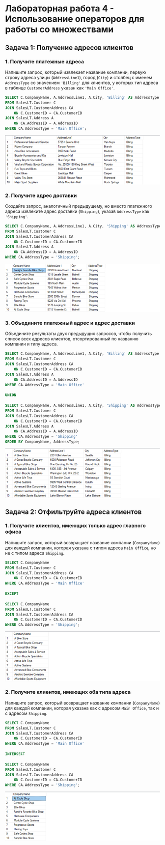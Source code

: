 # Лабораторная работа 4 - Использование операторов для работы со множествами

## Задача 1: Получение адресов клиентов

### 1. Получите платежные адреса
Напишите запрос, который извлекает название компании, первую строку адреса улицы (`AddressLine1`), город (`City`) и столбец с именем `AddressType` со значением `'Billing'` для клиентов, у которых тип адреса в таблице `CustomerAddress` указан как `'Main Office'`.

```sql
SELECT C.CompanyName, A.AddressLine1, A.City, 'Billing' AS AddressType
FROM SalesLT.Customer C
JOIN SalesLT.CustomerAddress CA
    ON C.CustomerID = CA.CustomerID
JOIN SalesLT.Address A
    ON CA.AddressID = A.AddressID
WHERE CA.AddressType = 'Main Office';
```

![Task 4.1.1](image/task4_1_1.png)

### 2. Получите адрес доставки
Создайте запрос, аналогичный предыдущему, но вместо платежного адреса извлеките адрес доставки (`Shipping`), указав `AddressType` как `'Shipping'`.

```sql
SELECT C.CompanyName, A.AddressLine1, A.City, 'Shipping' AS AddressType
FROM SalesLT.Customer C
JOIN SalesLT.CustomerAddress CA
    ON C.CustomerID = CA.CustomerID
JOIN SalesLT.Address A
    ON CA.AddressID = A.AddressID
WHERE CA.AddressType = 'Shipping';
```

![Task 4.1.2](image/task4_1_2.png)

### 3. Объедините платежный адрес и адрес доставки
Объедините результаты двух предыдущих запросов, чтобы получить список всех адресов клиентов, отсортированный по названию компании и типу адреса.

```sql
SELECT C.CompanyName, A.AddressLine1, A.City, 'Billing' AS AddressType
FROM SalesLT.Customer C
JOIN SalesLT.CustomerAddress CA
    ON C.CustomerID = CA.CustomerID
JOIN SalesLT.Address A
    ON CA.AddressID = A.AddressID
WHERE CA.AddressType = 'Main Office'

UNION

SELECT C.CompanyName, A.AddressLine1, A.City, 'Shipping' AS AddressType
FROM SalesLT.Customer C
JOIN SalesLT.CustomerAddress CA
    ON C.CustomerID = CA.CustomerID
JOIN SalesLT.Address A
    ON CA.AddressID = A.AddressID
WHERE CA.AddressType = 'Shipping'
ORDER BY CompanyName, AddressType;
```

![Task 4.1.3](image/task4_1_3.png)

## Задача 2: Отфильтруйте адреса клиентов

### 1. Получите клиентов, имеющих только адрес главного офиса
Напишите запрос, который возвращает название компании (`CompanyName`) для каждой компании, которая указана с типом адреса `Main Office`, но не с типом адреса `Shipping`.

```sql
SELECT C.CompanyName
FROM SalesLT.Customer C
JOIN SalesLT.CustomerAddress CA
    ON C.CustomerID = CA.CustomerID
WHERE CA.AddressType = 'Main Office'

EXCEPT

SELECT C.CompanyName
FROM SalesLT.Customer C
JOIN SalesLT.CustomerAddress CA
    ON C.CustomerID = CA.CustomerID
WHERE CA.AddressType = 'Shipping';
```

![Task 4.2.1](image/task4_2_1.png)

### 2. Получите клиентов, имеющих оба типа адреса
Напишите запрос, который возвращает название компании (`CompanyName`) для каждой компании, которая указана как с адресом `Main Office`, так и с адресом `Shipping`.

```sql
SELECT C.CompanyName
FROM SalesLT.Customer C
JOIN SalesLT.CustomerAddress CA
    ON C.CustomerID = CA.CustomerID
WHERE CA.AddressType = 'Main Office'

INTERSECT 

SELECT C.CompanyName
FROM SalesLT.Customer C
JOIN SalesLT.CustomerAddress CA
    ON C.CustomerID = CA.CustomerID
WHERE CA.AddressType = 'Shipping';
```

![Task 4.2.2](image/task4_2_2.png)
